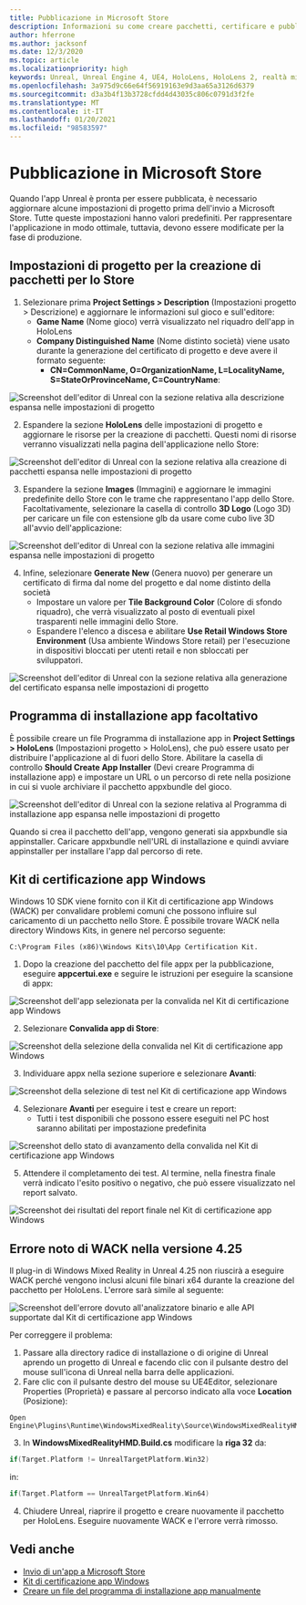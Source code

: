 ```yaml
---
title: Pubblicazione in Microsoft Store
description: Informazioni su come creare pacchetti, certificare e pubblicare le applicazioni di realtà mista Unreal in Microsoft Store.
author: hferrone
ms.author: jacksonf
ms.date: 12/3/2020
ms.topic: article
ms.localizationpriority: high
keywords: Unreal, Unreal Engine 4, UE4, HoloLens, HoloLens 2, realtà mista, sviluppo, documentazione, guide, funzionalità, visore VR realtà mista, visore VR di windows mixed reality, visore VR per realtà virtuale, pubblicazione, distribuzione, Microsoft Store
ms.openlocfilehash: 3a975d9c66e64f56919163e9d3aa65a3126d6379
ms.sourcegitcommit: d3a3b4f13b3728cfdd4d43035c806c0791d3f2fe
ms.translationtype: MT
ms.contentlocale: it-IT
ms.lasthandoff: 01/20/2021
ms.locfileid: "98583597"
---
```

# <a name="publishing-to-the-microsoft-store"></a>Pubblicazione in Microsoft Store

Quando l'app Unreal è pronta per essere pubblicata, è necessario aggiornare alcune impostazioni di progetto prima dell'invio a Microsoft Store. Tutte queste impostazioni hanno valori predefiniti. Per rappresentare l'applicazione in modo ottimale, tuttavia, devono essere modificate per la fase di produzione.

## <a name="project-settings-for-the-store-packaging"></a>Impostazioni di progetto per la creazione di pacchetti per lo Store

1. Selezionare prima **Project Settings > Description** (Impostazioni progetto > Descrizione) e aggiornare le informazioni sul gioco e sull'editore: 
    * **Game Name** (Nome gioco) verrà visualizzato nel riquadro dell'app in HoloLens
    * **Company Distinguished Name** (Nome distinto società) viene usato durante la generazione del certificato di progetto e deve avere il formato seguente: 
        * **CN=CommonName, O=OrganizationName, L=LocalityName, S=StateOrProvinceName, C=CountryName**:

![Screenshot dell'editor di Unreal con la sezione relativa alla descrizione espansa nelle impostazioni di progetto](images/unreal-publishing-img-01.png)

2. Espandere la sezione **HoloLens** delle impostazioni di progetto e aggiornare le risorse per la creazione di pacchetti.  Questi nomi di risorse verranno visualizzati nella pagina dell'applicazione nello Store:

![Screenshot dell'editor di Unreal con la sezione relativa alla creazione di pacchetti espansa nelle impostazioni di progetto](images/unreal-publishing-img-02.png)

3. Espandere la sezione **Images** (Immagini) e aggiornare le immagini predefinite dello Store con le trame che rappresentano l'app dello Store.  Facoltativamente, selezionare la casella di controllo **3D Logo** (Logo 3D) per caricare un file con estensione glb da usare come cubo live 3D all'avvio dell'applicazione:

![Screenshot dell'editor di Unreal con la sezione relativa alle immagini espansa nelle impostazioni di progetto](images/unreal-publishing-img-03.png)

4. Infine, selezionare **Generate New** (Genera nuovo) per generare un certificato di firma dal nome del progetto e dal nome distinto della società  
    * Impostare un valore per **Tile Background Color** (Colore di sfondo riquadro), che verrà visualizzato al posto di eventuali pixel trasparenti nelle immagini dello Store.
    * Espandere l'elenco a discesa e abilitare **Use Retail Windows Store Environment** (Usa ambiente Windows Store retail) per l'esecuzione in dispositivi bloccati per utenti retail e non sbloccati per sviluppatori.

![Screenshot dell'editor di Unreal con la sezione relativa alla generazione del certificato espansa nelle impostazioni di progetto](images/unreal-publishing-img-04.png)

## <a name="optional-app-installer"></a>Programma di installazione app facoltativo

È possibile creare un file Programma di installazione app in **Project Settings > HoloLens** (Impostazioni progetto > HoloLens), che può essere usato per distribuire l'applicazione al di fuori dello Store.  Abilitare la casella di controllo **Should Create App Installer** (Devi creare Programma di installazione app) e impostare un URL o un percorso di rete nella posizione in cui si vuole archiviare il pacchetto appxbundle del gioco.  

![Screenshot dell'editor di Unreal con la sezione relativa al Programma di installazione app espansa nelle impostazioni di progetto](images/unreal-publishing-img-05.png)

Quando si crea il pacchetto dell'app, vengono generati sia appxbundle sia appinstaller.  Caricare appxbundle nell'URL di installazione e quindi avviare appinstaller per installare l'app dal percorso di rete.

## <a name="windows-app-certification-kit"></a>Kit di certificazione app Windows

Windows 10 SDK viene fornito con il Kit di certificazione app Windows (WACK) per convalidare problemi comuni che possono influire sul caricamento di un pacchetto nello Store.  È possibile trovare WACK nella directory Windows Kits, in genere nel percorso seguente: 

```
C:\Program Files (x86)\Windows Kits\10\App Certification Kit.
```

1. Dopo la creazione del pacchetto del file appx per la pubblicazione, eseguire **appcertui.exe** e seguire le istruzioni per eseguire la scansione di appx:

![Screenshot dell'app selezionata per la convalida nel Kit di certificazione app Windows](images/unreal-publishing-img-06.png)

2. Selezionare **Convalida app di Store**:

![Screenshot della selezione della convalida nel Kit di certificazione app Windows](images/unreal-publishing-img-07.png)

3. Individuare appx nella sezione superiore e selezionare **Avanti**:

![Screenshot della selezione di test nel Kit di certificazione app Windows](images/unreal-publishing-img-08.png)

4. Selezionare **Avanti** per eseguire i test e creare un report:
    * Tutti i test disponibili che possono essere eseguiti nel PC host saranno abilitati per impostazione predefinita

![Screenshot dello stato di avanzamento della convalida nel Kit di certificazione app Windows](images/unreal-publishing-img-09.png)

5. Attendere il completamento dei test. Al termine, nella finestra finale verrà indicato l'esito positivo o negativo, che può essere visualizzato nel report salvato.

![Screenshot dei risultati del report finale nel Kit di certificazione app Windows](images/unreal-publishing-img-10.png)

## <a name="known-wack-failure-with-425"></a>Errore noto di WACK nella versione 4.25

Il plug-in di Windows Mixed Reality in Unreal 4.25 non riuscirà a eseguire WACK perché vengono inclusi alcuni file binari x64 durante la creazione del pacchetto per HoloLens. L'errore sarà simile al seguente:

![Screenshot dell'errore dovuto all'analizzatore binario e alle API supportate dal Kit di certificazione app Windows](images/unreal-publishing-img-11.png)

Per correggere il problema:
1. Passare alla directory radice di installazione o di origine di Unreal aprendo un progetto di Unreal e facendo clic con il pulsante destro del mouse sull'icona di Unreal nella barra delle applicazioni.
2. Fare clic con il pulsante destro del mouse su UE4Editor, selezionare Properties (Proprietà) e passare al percorso indicato alla voce **Location** (Posizione):

```
Open Engine\Plugins\Runtime\WindowsMixedReality\Source\WindowsMixedRealityHMD\WindowsMixedRealityHMD.Build.cs.
```

3. In **WindowsMixedRealityHMD.Build.cs** modificare la **riga 32** da:

```cpp
if(Target.Platform != UnrealTargetPlatform.Win32)
```

in:

```cpp
if(Target.Platform == UnrealTargetPlatform.Win64)

```

4. Chiudere Unreal, riaprire il progetto e creare nuovamente il pacchetto per HoloLens.  Eseguire nuovamente WACK e l'errore verrà rimosso. 

## <a name="see-also"></a>Vedi anche

* [Invio di un'app a Microsoft Store](../../distribute/submitting-an-app-to-the-microsoft-store.md)
* [Kit di certificazione app Windows](https://developer.microsoft.com/windows/downloads/app-certification-kit)
* [Creare un file del programma di installazione app manualmente](/windows/msix/app-installer/how-to-create-appinstaller-file)